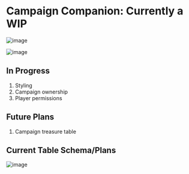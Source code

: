 # Campaign Companion: Currently a WIP
![image](https://user-images.githubusercontent.com/29679939/154784342-8cf99029-bf2a-49c3-800c-ceb44c99f5bb.png)

![image](https://user-images.githubusercontent.com/29679939/154784310-7d0c6162-3bd9-4dfb-8fa0-9e3bd2fbd1ea.png)

## In Progress
1. Styling
2. Campaign ownership
3. Player permissions

## Future Plans
1. Campaign treasure table

## Current Table Schema/Plans
![image](https://user-images.githubusercontent.com/29679939/154782204-05553fa3-93bb-4948-94b1-1a1719fd3e38.png)

